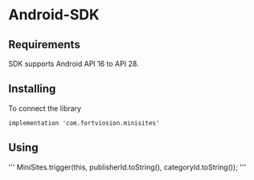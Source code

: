 # Android-SDK


## Requirements

SDK supports Android API 16 to API 28.

## Installing

To connect the library

```
implementation 'com.fortviosion.minisites' 
```
## Using 

'''
MiniSites.trigger(this, publisherId.toString(), categoryId.toString());
'''
